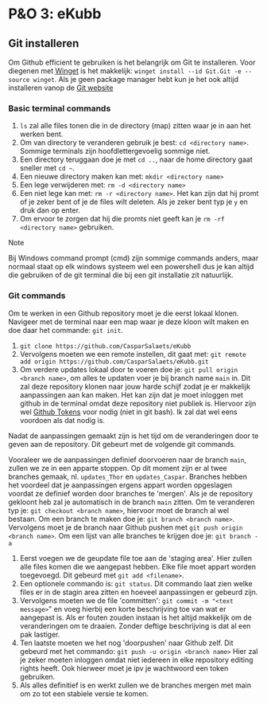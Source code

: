 # P&O 3: eKubb

## Git installeren
Om Github efficient te gebruiken is het belangrijk om Git te installeren. Voor diegenen met [Winget](https://github.com/microsoft/winget-cli) is het makkelijk: `winget install --id Git.Git -e --source winget`. Als je geen package manager hebt kun je het ook altijd installeren vanop de [Git website](https://git-scm.com/download/win)


### Basic terminal commands
1. `ls` zal alle files tonen die in de directory (map) zitten waar je in aan het werken bent.
2. Om van directory te veranderen gebruik je best: `cd <directory name>`. Sommige terminals zijn hoofdlettergevoelig sommige niet.
3. Een directory teruggaan doe je met `cd ..`, naar de home directory gaat sneller met `cd ~`.
4. Een nieuwe directory maken kan met: `mkdir <directory name>`
5. Een lege verwijderen met: `rm -d <directory name>`
6. Een niet lege kan met: `rm -r <directory name>`. Het kan zijn dat hij promt of je zeker bent of je de files wilt deleten. Als je zeker bent typ je `y` en druk dan op enter.
7. Om ervoor te zorgen dat hij die promts niet geeft kan je `rm -rf <directory name>` gebruiken.
>[!NOTE]
>Bij Windows command prompt (cmd) zijn sommige commands anders, maar normaal staat op elk windows systeem wel een powershell dus je kan altijd die gebruiken of de git terminal die bij een git installatie zit natuurlijk.


### Git commands
Om te werken in een Github repository moet je die eerst lokaal klonen. Navigeer met de terminal naar een map waar je deze kloon wilt maken en doe daar het commande: `git init`.
1. `git clone https://github.com/CasparSalaets/eKubb`
2. Vervolgens moeten we een remote instellen, dit gaat met: `git remote add origin https://github.com/CasparSalaets/eKubb.git`
3. Om verdere updates lokaal door te voeren doe je: `git pull origin <branch name>`, om alles te updaten voer je bij branch name `main` in.
Dit zal deze repository klonen naar jouw harde schijf zodat je er makkelijk aanpassingen aan kan maken. Het kan zijn dat je moet inloggen met github in de terminal omdat deze repository niet publiek is. Hiervoor zijn wel [Github Tokens](https://docs.github.com/en/authentication/keeping-your-account-and-data-secure/managing-your-personal-access-tokens) voor nodig (niet in git bash). Ik zal dat wel eens voordoen als dat nodig is.

Nadat de aanpassingen gemaakt zijn is het tijd om de veranderingen door te geven aan de repository. Dit gebeurt met de volgende git commands.

Vooraleer we de aanpassingen definief doorvoeren naar de branch `main`, zullen we ze in een apparte stoppen. Op dit moment zijn er al twee branches gemaak, nl. `updates_Thor` en `updates_Caspar`. Branches hebben het voordeel dat je aanpassingen ergens appart worden opgeslagen voordat ze definief worden door branches te 'mergen'.
Als je de repository gekloont heb zal je automatisch in de branch `main` zitten. Om te veranderen typ je: `git checkout <branch name>`, hiervoor moet de branch al wel bestaan.
Om een branch te maken doe je: `git branch <branch name>`. Vervolgens moet je de branch naar Github pushen met `git push origin <branch name>`. Om een lijst van alle branches te krijgen doe je: `git branch -a`


1. Eerst voegen we de geupdate file toe aan de 'staging area'. Hier zullen alle files komen die we aangepast hebben. Elke file moet appart worden toegevoegd. Dit gebeurd met `git add <filename>`.
1. Een optionele commando is: `git status`. Dit commando laat zien welke files er in de stagin area zitten en hoeveel aanpassingen er gebeurd zijn.
2. Vervolgens moeten we de file 'committen': `git commit -m "<text message>`" en voeg hierbij een korte beschrijving toe van wat er aangepast is. Als er fouten zouden instaan is het altijd makkelijk om de veranderingen om te draaien. Zonder deftige beschrijving is dat al een pak lastiger.
4. Ten laatste moeten we het nog 'doorpushen' naar Github zelf. Dit gebeurd met het commando: `git push -u origin <branch name>` Hier zal je zeker moeten inloggen omdat niet iedereen in elke repository editing rights heeft. Ook hierweer moet je ipv je wachtwoord een token gebruiken.
5. Als alles definitief is en werkt zullen we de branches mergen met main om zo tot een stabiele versie te komen.
